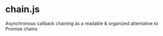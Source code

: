# chain.js
Asynchronous callback chaining as a readable &amp; organized alternative to Promise chains
